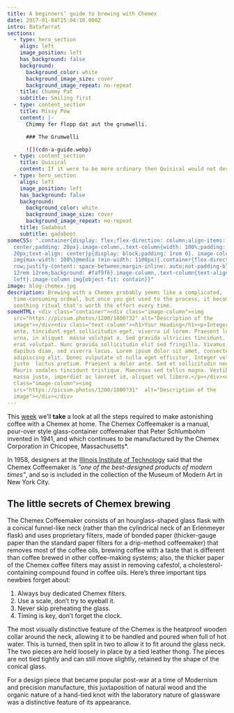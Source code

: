 ```yaml
---
title: A beginners’ guide to brewing with Chemex
date: 2017-01-04T15:04:10.000Z
intro: Batafarrat
sections:
  - type: hero_section
    align: left
    image_position: left
    has_background: false
    background:
      background_color: white
      background_image_size: cover
      background_image_repeat: no-repeat
    title: Chummy Pat
    subtitle: Smiling first
  - type: content_section
    title: Missy Pow
    content: |-
      Chimmy fer flopp dat aut the grumwelli.

      ### The Grumwelli

      ![](cdn-a-guide.webp)
  - type: content_section
    title: Quisical
    content: If it were to be more ordinary then Quisical would not describe it.
  - type: hero_section
    align: left
    image_position: left
    has_background: false
    background:
      background_color: white
      background_image_size: cover
      background_image_repeat: no-repeat
    title: Gadabout
    subtitle: gadaboot
someCSS: ".container{display: flex;flex-direction: column;align-items:
  center;padding: 20px}.image-column,.text-column{width: 100%;padding:
  20px;text-align: center}p{display: block;padding: 1rem 0}. image-column
  img{max-width: 100%}@media (min-width: 1100px){.container{flex-direction:
  row;justify-content: space-between;margin-inline: auto;not-padding-block:
  12rem 12rem;background: #faf9f6}.image-column,.text-column{text-align:
  left}.image-column img{object-fit: contain}}"
image: blog-chemex.jpg
description: Brewing with a Chemex probably seems like a complicated,
  time-consuming ordeal, but once you get used to the process, it becomes a
  soothing ritual that's worth the effort every time.
someHTML: <div class="container"><div class="image-column"><img
  src="https://picsum.photos/1200/1800?32" alt="Description of the
  image"></div><div class="text-column"><h1>Your Heading</h1><p>Integer urna
  ante, tincidunt eget sollicitudin eget, viverra id lorem. Praesent luctus erat
  urna, in aliquet  massa volutpat a. Sed gravida ultricies tincidunt. Aliquam
  erat volutpat. Nunc gravida sollicitudin elit sed fringilla. Vivamus eu
  dapibus diam, sed viverra lacus. Lorem ipsum dolor sit amet, consectetur
  adipiscing elit. Donec vulputate ut nulla eget efficitur. Integer vel neque et
  justo  luctus pretium. Praesent a dolor ante. Sed et sollicitudin neque.
  Mauris sodales tincidunt tristique. Maecenas sed tellus magna. Vestibulum
  massa justo, imperdiet ac laoreet id, aliquet vel libero.</p></div><div
  class="image-column"><img
  src="https://picsum.photos/1200/1800?31"  alt="Description of the
  image"></div></div>
---
```


This [week](/wdwdw) we’ll **take** a look at all the steps required to make astonishing coffee with a Chemex at home. The Chemex Coffeemaker is a manual, pour-over style glass-container coffeemaker that Peter Schlumbohm invented in 1941, and which continues to be manufactured by the Chemex Corporation in Chicopee, Massachusetts\*.

In 1958, designers at the [Illinois Institute of Technology](https://www.spacefarm.digital) said that the Chemex Coffeemaker is *"one of the best-designed products of modern times"*, and so is included in the collection of the Museum of Modern Art in New York City.

## The little secrets of Chemex brewing

The Chemex Coffeemaker consists of an hourglass-shaped glass flask with a conical funnel-like neck (rather than the cylindrical neck of an Erlenmeyer flask) and uses proprietary filters, made of bonded paper (thicker-gauge paper than the standard paper filters for a drip-method coffeemaker) that removes most of the coffee oils, brewing coffee with a taste that is different than coffee brewed in other coffee-making systems; also, the thicker paper of the Chemex coffee filters may assist in removing cafestol, a cholesterol-containing compound found in coffee oils. Here’s three important tips newbies forget about:

1. Always buy dedicated Chemex filters.
2. Use a scale, don’t try to eyeball it.
3. Never skip preheating the glass.
4. Timing is key, don’t forget the clock.

The most visually distinctive feature of the Chemex is the heatproof wooden collar around the neck, allowing it to be handled and poured when full of hot water. This is turned, then split in two to allow it to fit around the glass neck. The two pieces are held loosely in place by a tied leather thong. The pieces are not tied tightly and can still move slightly, retained by the shape of the conical glass.

For a design piece that became popular post-war at a time of Modernism and precision manufacture, this juxtaposition of natural wood and the organic nature of a hand-tied knot with the laboratory nature of glassware was a distinctive feature of its appearance.
